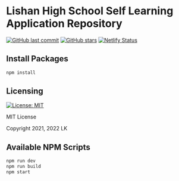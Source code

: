 # Lishan High School Self Learning Application Repository

[![GitHub last commit](https://img.shields.io/github/last-commit/LK152/School_dev)](https://github.com/LK152/School_dev)
[![GitHub stars](https://img.shields.io/github/stars/LK152/School_dev?color=yellow)](https://github.com/LK152/School_dev)
[![Netlify Status](https://api.netlify.com/api/v1/badges/ca3142d1-521b-426c-a496-cd17651676d3/deploy-status)](https://app.netlify.com/sites/school-dev/deploys)

## Install Packages

```sh
npm install
```

## Licensing

[![License: MIT](https://img.shields.io/github/license/LK152/School_dev?color=blue)](https://opensource.org/licenses/MIT)  

MIT License

Copyright 2021, 2022 LK

## Available NPM Scripts

```sh
npm run dev
npm run build
npm start
```
